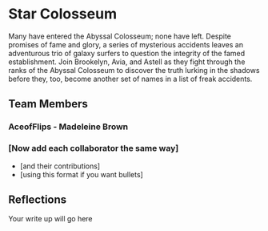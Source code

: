 # Star Colosseum
Many have entered the Abyssal Colosseum; none have left. Despite promises of fame and glory, a series of mysterious accidents leaves an adventurous trio of galaxy surfers to question the integrity of the famed establishment. Join Brookelyn, Avia, and Astell as they fight through the ranks of the Abyssal Colosseum to discover the truth lurking in the shadows before they, too, become another set of names in a list of freak accidents. 

## Team Members
### AceofFlips - Madeleine Brown
### [Now add each collaborator the same way]
* [and their contributions]
* [using this format if you want bullets]


## Reflections

Your write up will go here
